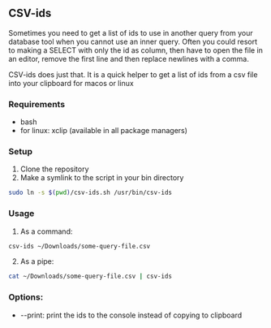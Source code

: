 ## CSV-ids
Sometimes you need to get a list of ids to use in another query from your database tool when you cannot use an inner query.
Often you could resort to making a SELECT with only the id as column, then have to open the file in an editor, 
remove the first line and then replace newlines with a comma.

CSV-ids does just that. It is a quick helper to get a list of ids from a csv file into your clipboard for macos or linux

### Requirements
- bash
- for linux: xclip (available in all package managers)

### Setup
1. Clone the repository
2. Make a symlink to the script in your bin directory
```bash
sudo ln -s $(pwd)/csv-ids.sh /usr/bin/csv-ids
```

### Usage
1. As a command:
```bash
csv-ids ~/Downloads/some-query-file.csv 
```
2. As a pipe:
```bash
cat ~/Downloads/some-query-file.csv | csv-ids
```

### Options: 
- --print: print the ids to the console instead of copying to clipboard

